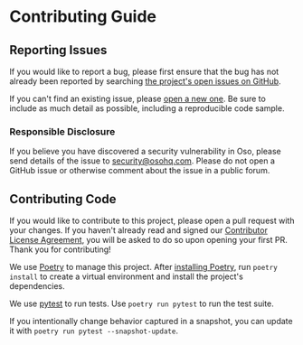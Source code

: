 # Contributing Guide

## Reporting Issues

If you would like to report a bug, please first ensure that the bug has not
already been reported by searching [the project's open issues on
GitHub][issues].

If you can't find an existing issue, please [open a new one][new-issue]. Be
sure to include as much detail as possible, including a reproducible code
sample.

[issues]: https://github.com/osohq/sqlalchemy-oso-cloud/issues
[new-issue]: https://github.com/osohq/sqlalchemy-oso-cloud/issues/new

### Responsible Disclosure

If you believe you have discovered a security vulnerability in Oso, please send
details of the issue to security@osohq.com. Please do not open a GitHub issue
or otherwise comment about the issue in a public forum.

## Contributing Code

If you would like to contribute to this project, please open a pull request with your changes.
If you haven't already read and signed our
[Contributor License Agreement](https://github.com/osohq/cla/blob/main/individual.md),
you will be asked to do so upon opening your first PR. Thank you for contributing!

We use [Poetry](https://python-poetry.org/) to manage this project.
After [installing Poetry](https://python-poetry.org/docs/#installation),
run `poetry install` to create a virtual environment and install the project's
dependencies.

We use [pytest](https://docs.pytest.org/en/stable/) to run tests.
Use `poetry run pytest` to run the test suite.

If you intentionally change behavior captured in a snapshot, you can update it with
`poetry run pytest --snapshot-update`.
